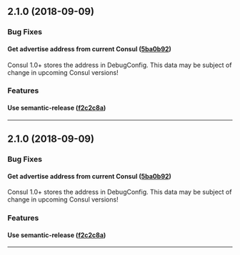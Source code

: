 ## 2.1.0 (2018-09-09)

### Bug Fixes


#### Get advertise address from current Consul ([5ba0b92](https://github.com/sealsystems/node-http-server/commit/5ba0b92))

Consul 1.0+ stores the address in DebugConfig. This data may be subject of change in upcoming Consul versions!
### Features


#### Use semantic-release ([f2c2c8a](https://github.com/sealsystems/node-http-server/commit/f2c2c8a))



---

## 2.1.0 (2018-09-09)

### Bug Fixes


#### Get advertise address from current Consul ([5ba0b92](https://github.com/sealsystems/node-http-server/commit/5ba0b92))

Consul 1.0+ stores the address in DebugConfig. This data may be subject of change in upcoming Consul versions!
### Features


#### Use semantic-release ([f2c2c8a](https://github.com/sealsystems/node-http-server/commit/f2c2c8a))



---

